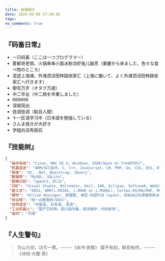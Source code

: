 ```yaml
---
title: 自我紹介
date: 2019-02-09 17:39:45
tags:
no_comments: true
---
```


## 『码畜日常』 
* 一只码畜（ここは一つプログラマー）
* 雾都哥老倌，火锅串串小面冰粉凉虾兔儿脑壳（重慶から来ました、色々な食べ物のところ）
* 混迹上海滩，外滩泗泾田林路徐家汇（上海に働いて、よく外滩泗泾田林路徐家汇へ行きます）
* 御宅万岁（オタク万歳）
* 中二毕业（中二病を卒業しました）
* 666666
* 深居简出
* 低调低调（駄目人間）
* 十一区语学习中（日本語を勉強している）
* さんま焼きが大好き
* 学姐向没有抵抗

## 『技能树』
```json
{
  "操作系统": "Linux, MAC OS X, Windows, OSEK(base on freeRTOS)",
  "机器语言": "ARM/GCC指令, C, C++, Javascript, C#, PHP, Go, CSS, QSS, HTML, Python",
  "框架": "Qt, .Net, Bootstrap, JQuery",
  "数据库": "MySQL, SQLite",
  "图像识别": "openCV, Dlib",
  "IDE": "Visual Studio, QtCreator, Keil, IAR, Eclipse, Softune6, WebStorm",
  "嵌入式": "8051, ARM(i.MX283, i.MX6D or i.MX6DL), Cortex-M3/M4/M4F, MSP430, AVR, 驱动, 系统移植剪裁",
  "硬件": "Altium desinger, 原理图, 单层-四层PCB layout, 非BGA以外焊接熟练水准",
  "协议栈": "统一诊断服务(UDS)",
  "自然语言": "中国语, 日本语, 英语",
  "工业机器人": "国产艾利特，安川指令集，调试维护，代码修改",
  "运动": "剑道"
}
```
## 『人生警句』
>   为山九仞，功亏一篑。------《尚书·旅獒》
>   靡不有初，鲜克有终。------《诗经·大雅·荡》

